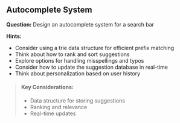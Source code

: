 
## Autocomplete System

**Question:** Design an autocomplete system for a search bar

**Hints:**
- Consider using a trie data structure for efficient prefix matching
- Think about how to rank and sort suggestions
- Explore options for handling misspellings and typos
- Consider how to update the suggestion database in real-time
- Think about personalization based on user history

> #### Key Considerations:
> - Data structure for storing suggestions
> - Ranking and relevance
> - Real-time updates
